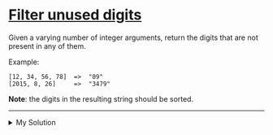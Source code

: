 # [Filter unused digits](https://www.codewars.com/kata/55de6173a8fbe814ee000061)

Given a varying number of integer arguments, return the digits that are not present in any of them.

Example:

    [12, 34, 56, 78]  =>  "09"
    [2015, 8, 26]     =>  "3479"

**Note**: the digits in the resulting string should be sorted.

---

<details><summary>My Solution</summary>

```js
function unusedDigits(...args) {
  const usedDigitsSet = new Set(args.join('').split(''))
  const digits = Array.from({ length: 10 }, (_, i) => i.toString())

  return digits.filter(v => ![...usedDigitsSet].includes(v)).join('')
}
```

</details>
